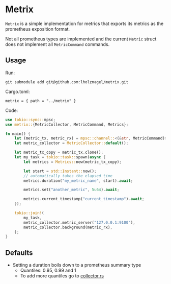 # Metrix

`Metrix` is a simple implementation for metrics that exports its metrics as the prometheus exposition format.

Not all prometheus types are implemented and the current `Metric` struct does not implement all `MetricCommand` commands.

## Usage

Run:
```
git submodule add git@github.com:lholznagel/metrix.git
```

Cargo.toml:
```
metrix = { path = "../metrix" }
```

Code:
``` rust
use tokio::sync::mpsc;
use metrix::{MetricCollector, MetricCommand, Metrics};

fn main() {
    let (metric_tx, metric_rx) = mpsc::channel::<(&str, MetricCommand)>(64);
    let metric_collector = MetricCollector::default();

    let metric_tx_copy = metric_tx.clone();
    let my_task = tokio::task::spawn(async {
        let metrics = Metrics::new(metric_tx_copy);

        let start = std::Instant::now();
        // automatically takes the elapsed time
        metrics.duration("my_metric_name", start).await;

        metrics.set("another_metric", 5u64).await;

        metrics.current_timestamp("current_timestamp").await;
    });

    tokio::join!(
        my_task,
        metric_collector.metric_server("127.0.0.1:9100"),
        metric_collector.background(metric_rx),
    );
}
```

## Defaults

- Setting a duration boils down to a prometheus summary type
  - Quantiles: 0.95, 0.99 and 1
  - To add more quantiles go to [collector.rs](./src/collector.rs#158)
